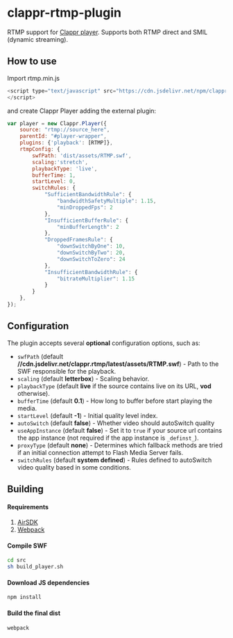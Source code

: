 clappr-rtmp-plugin
==================

RTMP support for [Clappr player](http://github.com/globocom/clappr). Supports both RTMP direct and SMIL (dynamic streaming).

## How to use

Import rtmp.min.js

```javascript
<script type="text/javascript" src="https://cdn.jsdelivr.net/npm/clappr-rtmp@latest/dist/rtmp.min.js">
</script>
```
and create Clappr Player adding the external plugin:

```javascript
var player = new Clappr.Player({
    source: "rtmp://source_here",
    parentId: "#player-wrapper",
    plugins: {'playback': [RTMP]},
    rtmpConfig: {
        swfPath: 'dist/assets/RTMP.swf',
        scaling:'stretch',
        playbackType: 'live',
        bufferTime: 1,
        startLevel: 0,
        switchRules: {
            "SufficientBandwidthRule": {
                "bandwidthSafetyMultiple": 1.15,
                "minDroppedFps": 2
            },
            "InsufficientBufferRule": {
                "minBufferLength": 2
            },
            "DroppedFramesRule": {
                "downSwitchByOne": 10,
                "downSwitchByTwo": 20,
                "downSwitchToZero": 24
            },
            "InsufficientBandwidthRule": {
                "bitrateMultiplier": 1.15
            }
        }
    },
});
```

## Configuration

The plugin accepts several **optional** configuration options, such as:

  - `swfPath` (default **//cdn.jsdelivr.net/clappr.rtmp/latest/assets/RTMP.swf**) - Path to the SWF responsible for the playback.
  - `scaling` (default **letterbox**) - Scaling behavior.
  - `playbackType` (default **live** if the source contains live on its URL, **vod** otherwise).
  - `bufferTime` (default **0.1**) - How long to buffer before start playing the media.
  - `startLevel` (default **-1**) - Initial quality level index.
  - `autoSwitch` (default **false**) - Whether video should autoSwitch quality
  - `useAppInstance` (default **false**) - Set it to `true` if your source url contains the app instance (not required if the app instance is `_definst_`).
  - `proxyType` (default **none**) - Determines which fallback methods are tried if an initial connection attempt to Flash Media Server fails.
  - `switchRules` (default **system defined**) - Rules defined to autoSwitch video quality based in some conditions.

## Building

#### Requirements

1. [AirSDK](http://www.adobe.com/devnet/air/air-sdk-download.html)
2. [Webpack](https://www.npmjs.com/package/webpack)

#### Compile SWF

```sh
cd src
sh build_player.sh
```

#### Download JS dependencies

```sh
npm install
```

#### Build the final dist

```sh
webpack
```
